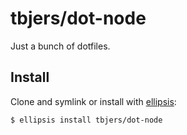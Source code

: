 # tbjers/dot-node
Just a bunch of dotfiles.

## Install
Clone and symlink or install with [ellipsis][ellipsis]:

```
$ ellipsis install tbjers/dot-node
```

[ellipsis]: http://ellipsis.sh
